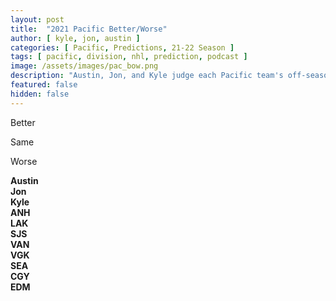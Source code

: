 ```yaml
---
layout: post
title:  "2021 Pacific Better/Worse"
author: [ kyle, jon, austin ]
categories: [ Pacific, Predictions, 21-22 Season ]
tags: [ pacific, division, nhl, prediction, podcast ]
image: /assets/images/pac_bow.png
description: "Austin, Jon, and Kyle judge each Pacific team's off-season adds, losses, and trades. How does each team stack up?"
featured: false
hidden: false
---
```


<style>
  .red {
    color: red !important;
  }
  .green {
    color: green !important;
  }
</style>

<div class="row text-center">
  <div class="col">
    <i class="fas fa-level-up-alt fa-3x green"></i>
    <p>Better</p>
  </div>
  <div class="col">
    <i class="fas fa-equals fa-3x"></i>
    <p>Same</p>
  </div>
  <div class="col">
    <i class="fas fa-level-down-alt fa-3x red"></i>
    <p>Worse</p>
  </div>
</div>

<div class="row">
  <div class="col">
    <div class="row text-center">
      <div class="col">
        <div></div>
      </div>
      <div class="col">
        <b>Austin</b>
      </div>
      <div class="col">
        <b>Jon</b>
      </div>
      <div class="col">
        <b>Kyle</b>
      </div>
    </div>
    <div class="row border-top">
      <div class="col">
        <b>ANH</b>
      </div>
      <div class="col text-center">
			<i class="fas fa-equals fa-2x"></i>
      </div>
      <div class="col text-center">
			<i class="fas fa-equals fa-2x"></i>
      </div>
      <div class="col text-center">
			<i class="fas fa-equals fa-2x"></i>
      </div>
    </div>
    <div class="row border-top">
      <div class="col">
        <b>LAK</b>
      </div>
      <div class="col text-center">
        <i class="fas fa-level-up-alt fa-2x green"></i>
      </div>
      <div class="col text-center">
        <i class="fas fa-level-up-alt fa-2x green"></i>
      </div>
      <div class="col text-center">
        <i class="fas fa-level-up-alt fa-2x green"></i>
      </div>
    </div>
    <div class="row border-top">
      <div class="col">
        <b>SJS</b>
      </div>
      <div class="col text-center">
        <i class="fas fa-level-down-alt fa-2x red"></i>
      </div>
      <div class="col text-center">
        <i class="fas fa-level-down-alt fa-2x red"></i>
      </div>
      <div class="col text-center">
        <i class="fas fa-level-down-alt fa-2x red"></i>
      </div>
    </div>
    <div class="row border-top">
      <div class="col">
        <b>VAN</b>
      </div>
      <div class="col text-center">
        <i class="fas fa-level-up-alt fa-2x green"></i>
      </div>
      <div class="col text-center">
			<i class="fas fa-equals fa-2x"></i>
      </div>
      <div class="col text-center">
        <i class="fas fa-level-down-alt fa-2x red"></i>
      </div>
    </div>
    <div class="row border-top">
      <div class="col">
        <b>VGK</b>
      </div>
      <div class="col text-center">
        <i class="fas fa-level-down-alt fa-2x red"></i>
      </div>
      <div class="col text-center">
        <i class="fas fa-level-down-alt fa-2x red"></i>
      </div>
      <div class="col text-center">
        <i class="fas fa-level-down-alt fa-2x red"></i>
      </div>
    </div>
    <div class="row border-top">
      <div class="col">
        <b>SEA</b>
      </div>
      <div class="col text-center">
        <i class="fas fa-level-up-alt fa-2x green"></i>
      </div>
      <div class="col text-center">
        <i class="fas fa-level-up-alt fa-2x green"></i>
      </div>
      <div class="col text-center">
        <i class="fas fa-level-up-alt fa-2x green"></i>
      </div>
    </div>
    <div class="row border-top">
      <div class="col">
        <b>CGY</b>
      </div>
      <div class="col text-center">
			<i class="fas fa-equals fa-2x"></i>
      </div>
      <div class="col text-center">
			<i class="fas fa-equals fa-2x"></i>
      </div>
      <div class="col text-center">
			<i class="fas fa-equals fa-2x"></i>
      </div>
    </div>
    <div class="row border-top">
      <div class="col">
        <b>EDM</b>
      </div>
      <div class="col text-center">
        <i class="fas fa-level-down-alt fa-2x red"></i>
      </div>
      <div class="col text-center">
        <i class="fas fa-level-down-alt fa-2x red"></i>
      </div>
      <div class="col text-center">
        <i class="fas fa-level-down-alt fa-2x red"></i>
      </div>
    </div>
  </div>
</div>

